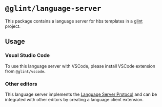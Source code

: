 # `@glint/language-server`

This package contains a language server for hbs templates in a [glint] project.

[glint]: https://github.com/typed-ember/glint

## Usage

### Vsual Studio Code

To use this language server with VSCode, please install VSCode extension from `@glint/vscode`.

### Other editors

This language server implements the [Language Server Protocol](https://microsoft.github.io/language-server-protocol/) and can be integrated with other editors by creating a language client extension.
